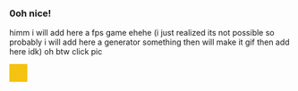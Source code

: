 ###  0oh nice! 
himm i will add here a fps game ehehe 
(i just realized its not possible so probably i will add here a generator something then will make it gif then add here idk) oh btw click pic 

[![Player](https://github.com/Tolga-dev/Tolga-dev/blob/main/player.png)](https://github.com/Tolga-dev/Tolga-dev/blob/main/rat-moment-rat.gif)


<!--
**Tolga-dev/Tolga-dev** is a ✨ _special_ ✨ repository because its `README.md` (this file) appears on your GitHub profile.

Here are some ideas to get you started:

- 🔭 I’m currently working on ...
- 🌱 I’m currently learning ...
- 👯 I’m looking to collaborate on ...
- 🤔 I’m looking for help with ...
- 💬 Ask me about ...
- 📫 How to reach me: ...
- 😄 Pronouns: ...
- ⚡ Fun fact: ...
-->
